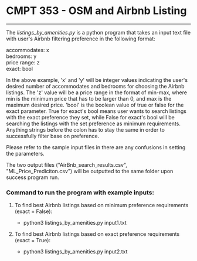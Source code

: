 # CMPT 353 - OSM and Airbnb Listing
---
The _listings_by_amenities.py_ is a python program that takes an input text file with user's Airbnb filtering preference in the following format:

accommodates: x  
bedrooms: y  
price range: z  
exact: bool  

In the above example, 'x' and 'y' will be integer values indicating the user's desired number of accommodates and bedrooms for choosing the Airbnb listings. The 'z' value will be a price range in the format of min-max, where min is the minimum price that has to be larger than 0, and max is the maximum desired price. 'bool' is the boolean value of true or false for the exact parameter. True for exact's bool means user wants to search listings with the exact preference they set, while False for exact's bool will be searching the listings with the set preference as minimum requirements. Anything strings before the colon has to stay the same in order to successfully filter base on preference.

Please refer to the sample input files in there are any confusions in setting the parameters. 

The two output files ("AirBnb_search_results.csv", "ML_Price_Prediciton.csv") will be outputted to the same folder upon success program run.

### Command to run the program with example inputs:

1. To find best Airbnb listings based on minimum preference requirements (exact = False):
    * python3 listings_by_amenities.py input1.txt  

2. To find best Airbnb listings based on exact preference requirements (exact = True):
    * python3 listings_by_amenities.py input2.txt  
